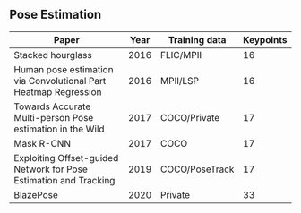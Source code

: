 ## Pose Estimation
| Paper | Year | Training data | Keypoints |
| ----- |------|---------------|-----------|
| Stacked hourglass | 2016 | FLIC/MPII | 16 |
| Human pose estimation via Convolutional Part Heatmap Regression | 2016 | MPII/LSP | 16 |
| Towards Accurate Multi-person Pose estimation in the Wild | 2017 | COCO/Private | 17 |
|  Mask R-CNN | 2017 | COCO | 17 |
| Exploiting Offset-guided Network for Pose Estimation and Tracking | 2019 | COCO/PoseTrack | 17 |
| BlazePose | 2020 | Private | 33 |
